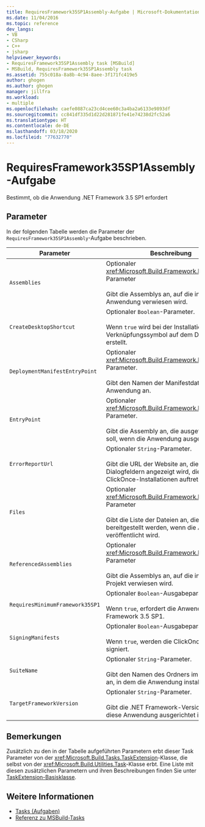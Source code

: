 ```yaml
---
title: RequiresFramework35SP1Assembly-Aufgabe | Microsoft-Dokumentation
ms.date: 11/04/2016
ms.topic: reference
dev_langs:
- VB
- CSharp
- C++
- jsharp
helpviewer_keywords:
- RequiresFramework35SP1Assembly task [MSBuild]
- MSBuild, RequiresFramework35SP1Assembly task
ms.assetid: 755c018a-8a8b-4c94-8aee-3f171fc419e5
author: ghogen
ms.author: ghogen
manager: jillfra
ms.workload:
- multiple
ms.openlocfilehash: caefe0887ca23cd4cee60c3a4ba2a6133e9893df
ms.sourcegitcommit: cc841df335d1d22d281871fe41e74238d2fc52a6
ms.translationtype: HT
ms.contentlocale: de-DE
ms.lasthandoff: 03/18/2020
ms.locfileid: "77632770"
---
```

# <a name="requiresframework35sp1assembly-task"></a>RequiresFramework35SP1Assembly-Aufgabe

Bestimmt, ob die Anwendung .NET Framework 3.5 SP1 erfordert

## <a name="parameters"></a>Parameter

 In der folgenden Tabelle werden die Parameter der `RequiresFramework35SP1Assembly`-Aufgabe beschrieben.

|Parameter|Beschreibung|
|---------------|-----------------|
|`Assemblies`|Optionaler <xref:Microsoft.Build.Framework.ITaskItem>`[]`-Parameter<br /><br /> Gibt die Assemblys an, auf die in der Anwendung verwiesen wird.|
|`CreateDesktopShortcut`|Optionaler `Boolean`-Parameter.<br /><br /> Wenn `true` wird bei der Installation ein Verknüpfungssymbol auf dem Desktop erstellt.|
|`DeploymentManifestEntryPoint`|Optionaler <xref:Microsoft.Build.Framework.ITaskItem>-Parameter.<br /><br /> Gibt den Namen der Manifestdatei für die Anwendung an.|
|`EntryPoint`|Optionaler <xref:Microsoft.Build.Framework.ITaskItem>-Parameter.<br /><br /> Gibt die Assembly an, die ausgeführt werden soll, wenn die Anwendung ausgeführt wird.|
|`ErrorReportUrl`|Optionaler `String`-Parameter.<br /><br /> Gibt die URL der Website an, die in Dialogfeldern angezeigt wird, die bei den ClickOnce-Installationen auftreten.|
|`Files`|Optionaler <xref:Microsoft.Build.Framework.ITaskItem>`[]`-Parameter<br /><br /> Gibt die Liste der Dateien an, die bereitgestellt werden, wenn die Anwendung veröffentlicht wird.|
|`ReferencedAssemblies`|Optionaler <xref:Microsoft.Build.Framework.ITaskItem>`[]`-Parameter<br /><br /> Gibt die Assemblys an, auf die in dem Projekt verwiesen wird.|
|`RequiresMinimumFramework35SP1`|Optionaler `Boolean`-Ausgabeparameter.<br /><br /> Wenn `true`, erfordert die Anwendung .NET Framework 3.5 SP1.|
|`SigningManifests`|Optionaler `Boolean`-Ausgabeparameter.<br /><br /> Wenn `true`, werden die ClickOnce-Manifeste signiert.|
|`SuiteName`|Optionaler `String`-Parameter.<br /><br /> Gibt den Namen des Ordners im Menü **Start** an, in dem die Anwendung installiert wird.|
|`TargetFrameworkVersion`|Optionaler `String`-Parameter.<br /><br /> Gibt die .NET Framework-Version an, auf die diese Anwendung ausgerichtet ist.|

## <a name="remarks"></a>Bemerkungen

 Zusätzlich zu den in der Tabelle aufgeführten Parametern erbt dieser Task Parameter von der <xref:Microsoft.Build.Tasks.TaskExtension>-Klasse, die selbst von der <xref:Microsoft.Build.Utilities.Task>-Klasse erbt. Eine Liste mit diesen zusätzlichen Parametern und ihren Beschreibungen finden Sie unter [TaskExtension-Basisklasse](../msbuild/taskextension-base-class.md).

## <a name="see-also"></a>Weitere Informationen

- [Tasks (Aufgaben)](../msbuild/msbuild-tasks.md)
- [Referenz zu MSBuild-Tasks](../msbuild/msbuild-task-reference.md)